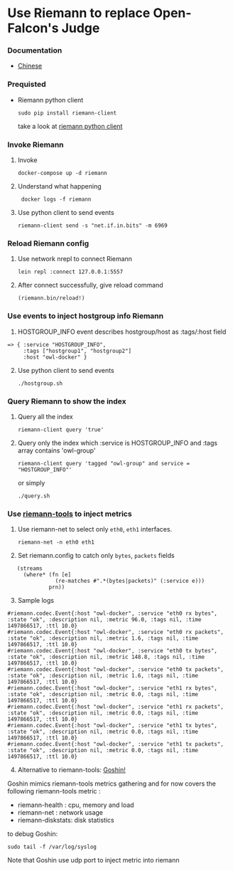 # Use Riemann to replace Open-Falcon's Judge 

### Documentation
* [Chinese](https://humorless.gitbooks.io/riemann/)

### Prequisted
*  Riemann python client
   ``` 
   sudo pip install riemann-client
   ```
   take a look at [riemann python client](https://github.com/borntyping/python-riemann-client)

### Invoke Riemann

1. Invoke
    ```
    docker-compose up -d riemann
    ```
2. Understand what happening
   ```
    docker logs -f riemann
   ```
3. Use python client to send events
   ```
   riemann-client send -s "net.if.in.bits" -m 6969
   ```
### Reload Riemann config

1. Use network nrepl to connect Riemann
   ```
   lein repl :connect 127.0.0.1:5557
   ```

2. After connect successfully, give reload command
   ```
   (riemann.bin/reload!)
   ```

### Use events to inject hostgroup info Riemann

1. HOSTGROUP_INFO event describes hostgroup/host as :tags/:host field
```
=> { :service "HOSTGROUP_INFO",
     :tags ["hostgroup1", "hostgroup2"]
     :host "owl-docker" }
```

2. Use python client to send events

   ```
   ./hostgroup.sh
   ```
### Query Riemann to show the index

1. Query all the index
   ```
   riemann-client query 'true'
   ```

2. Query only the index which :service is HOSTGROUP_INFO and :tags array contains 'owl-group'
   ```
   riemann-client query 'tagged "owl-group" and service = "HOSTGROUP_INFO"'

   ```
   or simply
   ```
   ./query.sh
   ```

### Use [riemann-tools](https://github.com/riemann/riemann-tools) to inject metrics

1. Use riemann-net to select only `eth0`, `eth1` interfaces.
   ```
   riemann-net -n eth0 eth1
   ```

2. Set riemann.config to catch only `bytes`, `packets` fields
```
   (streams
     (where* (fn [e]
               (re-matches #".*(bytes|packets)" (:service e)))
             prn))
```

3. Sample logs
```
#riemann.codec.Event{:host "owl-docker", :service "eth0 rx bytes", :state "ok", :description nil, :metric 96.0, :tags nil, :time 1497866517, :ttl 10.0}
#riemann.codec.Event{:host "owl-docker", :service "eth0 rx packets", :state "ok", :description nil, :metric 1.6, :tags nil, :time 1497866517, :ttl 10.0}
#riemann.codec.Event{:host "owl-docker", :service "eth0 tx bytes", :state "ok", :description nil, :metric 148.8, :tags nil, :time 1497866517, :ttl 10.0}
#riemann.codec.Event{:host "owl-docker", :service "eth0 tx packets", :state "ok", :description nil, :metric 1.6, :tags nil, :time 1497866517, :ttl 10.0}
#riemann.codec.Event{:host "owl-docker", :service "eth1 rx bytes", :state "ok", :description nil, :metric 0.0, :tags nil, :time 1497866517, :ttl 10.0}
#riemann.codec.Event{:host "owl-docker", :service "eth1 rx packets", :state "ok", :description nil, :metric 0.0, :tags nil, :time 1497866517, :ttl 10.0}
#riemann.codec.Event{:host "owl-docker", :service "eth1 tx bytes", :state "ok", :description nil, :metric 0.0, :tags nil, :time 1497866517, :ttl 10.0}
#riemann.codec.Event{:host "owl-docker", :service "eth1 tx packets", :state "ok", :description nil, :metric 0.0, :tags nil, :time 1497866517, :ttl 10.0}
```
4. Alternative to riemann-tools: [Goshin!](https://github.com/ippontech/goshin)

Goshin mimics riemann-tools metrics gathering and for now covers the following riemann-tools metric :

 *  riemann-health : cpu, memory and load
 *  riemann-net : network usage
 *  riemann-diskstats: disk statistics

to debug Goshin:
```
sudo tail -f /var/log/syslog
```

Note that Goshin use udp port to inject metric into riemann
